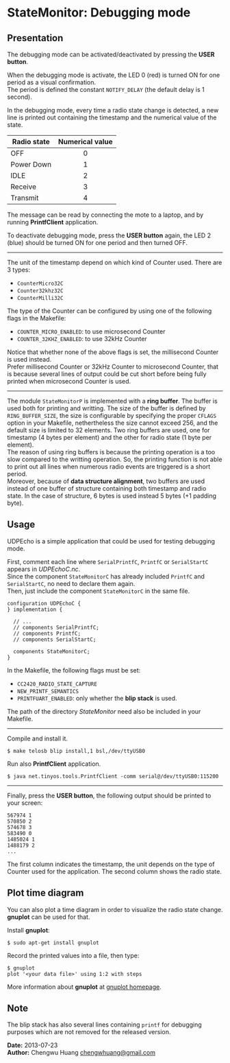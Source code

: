 # StateMonitor: Debugging mode

## Presentation

The debugging mode can be activated/deactivated by pressing the **USER button**.

When the debugging mode is activate, the LED 0 (red) is turned ON for one period
as a visual confirmation.    
The period is defined the constant `NOTIFY_DELAY`
(the default delay is 1 second).

In the debugging mode, every time a radio state change is detected, a new line
is printed out containing the timestamp and the numerical value of the state.

| Radio state | Numerical value |
|-------------|:---------------:|
| OFF         | 0               |
| Power Down  | 1               |
| IDLE        | 2               |
| Receive     | 3               |
| Transmit    | 4               |

The message can be read by connecting the mote to a laptop,
and by running **PrintfClient** application.

To deactivate debugging mode, press the **USER button** again, the LED 2 (blue)
should be turned ON for one period and then turned OFF.

--------------------------------------------------------------------------------

The unit of the timestamp depend on which kind of Counter used. There are 3
types:
* `CounterMicro32C`
* `Counter32khz32C`
* `CounterMilli32C`

The type of the Counter can be configured by using one of the following flags
in the Makefile:
* `COUNTER_MICRO_ENABLED`: to use microsecond Counter
* `COUNTER_32KHZ_ENABLED`: to use 32kHz Counter

Notice that whether none of the above flags is set, the millisecond Counter
is used instead.    
Prefer millisecond Counter or 32kHz Counter to microsecond Counter, that is
because several lines of output could be cut short before being fully printed
when microsecond Counter is used.

--------------------------------------------------------------------------------

The module `StateMonitorP` is implemented with a **ring buffer**. The buffer is
used both for printing and writting. The size of the buffer is defined by
`RING_BUFFER_SIZE`, the size is configurable by specifying the proper `CFLAGS`
option in your Makefile, nethertheless the size cannot exceed 256, and the
default size is limited to 32 elements.
Two ring buffers are used, one for timestamp (4 bytes per element) and the other
for radio state (1 byte per element).    
The reason of using ring buffers is because the printing operation is a too slow
compared to the writting operation. So, the printing function is not able to
print out all lines when numerous radio events are triggered is a short period.    
Moreover, because of **data structure alignment**, two buffers are used instead
of one buffer of structure containing both timestamp and radio state. In the
case of structure, 6 bytes is used instead 5 bytes (+1 padding byte).


## Usage

UDPEcho is a simple application that could be used for testing debugging mode.

First, comment each line where `SerialPrintfC`, `PrintfC` or `SerialStartC`
appears in *UDPEchoC.nc*.    
Since the component `StateMonitorC` has already included `PrintfC` and
`SerialStartC`, no need to declare them again.    
Then, just include the component `StateMonitorC` in the same file.

```
configuration UDPEchoC {
} implementation {

  // ...
  // components SerialPrintfC;
  // components PrintfC;
  // components SerialStartC;

  components StateMonitorC;
}
```

In the Makefile, the following flags must be set:
* `CC2420_RADIO_STATE_CAPTURE`
* `NEW_PRINTF_SEMANTICS`
* `PRINTFUART_ENABLED`: only whether the **blip stack** is used.

The path of the directory *StateMonitor* need also be included in your Makefile.

--------------------------------------------------------------------------------

Compile and install it.

```
$ make telosb blip install,1 bsl,/dev/ttyUSB0
```

Run also **PrintfClient** application.

```
$ java net.tinyos.tools.PrintfClient -comm serial@/dev/ttyUSB0:115200
```

--------------------------------------------------------------------------------

Finally, press the **USER button**, the following output should be printed to
your screen:

```
567974 1
570850 2
574678 3
583490 0
1485024 1
1488179 2
...
```

The first column indicates the timestamp, the unit depends on the type of
Counter used for the application. The second column shows the radio state.


## Plot time diagram

You can also plot a time diagram in order to visualize the radio state change.
**gnuplot** can be used for that.

Install **gnuplot**:

```
$ sudo apt-get install gnuplot
```

Record the printed values into a file, then type:

```
$ gnuplot
plot '<your data file>' using 1:2 with steps
```

More information about **gnuplot** at [gnuplot homepage](http://www.gnuplot.info/).


## Note

The blip stack has also several lines containing `printf` for debugging
purposes which are not removed for the released version.

**Date:** 2013-07-23    
**Author:** Chengwu Huang <chengwhuang@gmail.com>    

